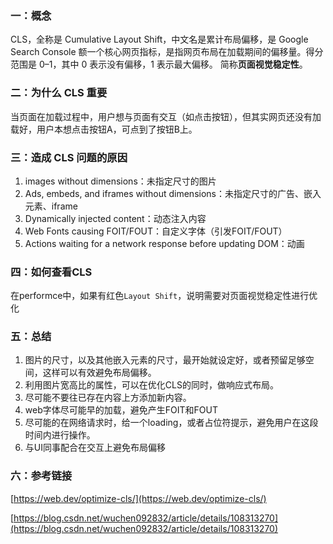 ### 一：概念
CLS，全称是 Cumulative Layout Shift，中文名是累计布局偏移，是 Google Search Console 额一个核心网页指标，是指网页布局在加载期间的偏移量。得分范围是 0–1，其中 0 表示没有偏移，1 表示最大偏移。
简称**页面视觉稳定性**。

### 二：为什么 CLS 重要
当页面在加载过程中，用户想与页面有交互（如点击按钮），但其实网页还没有加载好，用户本想点击按钮A，可点到了按钮B上。

### 三：造成 CLS 问题的原因
1. images without dimensions：未指定尺寸的图片
2. Ads, embeds, and iframes without dimensions：未指定尺寸的广告、嵌入元素、iframe
3. Dynamically injected content：动态注入内容
4. Web Fonts causing FOIT/FOUT：自定义字体（引发FOIT/FOUT）
5. Actions waiting for a network response before updating DOM：动画

### 四：如何查看CLS
在performce中，如果有红色`Layout Shift`，说明需要对页面视觉稳定性进行优化

### 五：总结
1. 图片的尺寸，以及其他嵌入元素的尺寸，最开始就设定好，或者预留足够空间，这样可以有效避免布局偏移。
2. 利用图片宽高比的属性，可以在优化CLS的同时，做响应式布局。
3. 尽可能不要往已存在内容上方添加新内容。
4. web字体尽可能早的加载，避免产生FOIT和FOUT
5. 尽可能的在网络请求时，给一个loading，或者占位符提示，避免用户在这段时间内进行操作。
6. 与UI同事配合在交互上避免布局偏移

### 六：参考链接
[https://web.dev/optimize-cls/](https://web.dev/optimize-cls/)

[https://blog.csdn.net/wuchen092832/article/details/108313270](https://blog.csdn.net/wuchen092832/article/details/108313270)